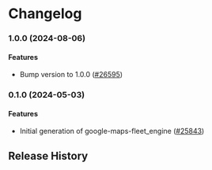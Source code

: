 # Changelog

### 1.0.0 (2024-08-06)

#### Features

* Bump version to 1.0.0 ([#26595](https://github.com/googleapis/google-cloud-ruby/issues/26595)) 

### 0.1.0 (2024-05-03)

#### Features

* Initial generation of google-maps-fleet_engine ([#25843](https://github.com/googleapis/google-cloud-ruby/issues/25843)) 

## Release History
